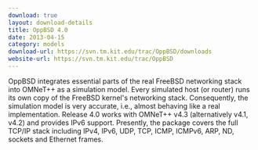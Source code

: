 ```yaml
---
download: true
layout: download-details
title: OppBSD 4.0
date: 2013-04-15
category: models
download-url: https://svn.tm.kit.edu/trac/OppBSD/downloads
website-url: https://svn.tm.kit.edu/trac/OppBSD
---
```


OppBSD integrates essential parts of the real FreeBSD networking stack into OMNeT++ as a simulation model. Every simulated host (or router) runs its own copy of the FreeBSD kernel's networking stack. Consequently, the simulation model is very accurate, i.e., almost behaving like a real implementation. Release 4.0 works with OMNeT++ v4.3 (alternatively v4.1, v4.2) and provides IPv6 support. Presently, the package covers the full TCP/IP stack including IPv4, IPv6, UDP, TCP, ICMP, ICMPv6, ARP, ND, sockets and Ethernet frames.
